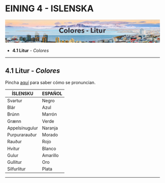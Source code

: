 # EINING 4 - ISLENSKA
![Verkefni](img/colores.jpg)


-  **4.1 Litur** - *Colores*

---------------------
## 4.1 Litur - *Colores*
Pincha [aquí](https://www.lingohut.com/es/v712879/lecciones-de-island%C3%A9s-los-colores) para saber cómo se pronuncian.


| ÍSLENSKU         | ESPAÑOL   |
|------------------|-----------|
| Svartur          | Negro     |
| Blár             | Azul      |
| Brúnn            | Marrón    |
| Grænn            | Verde     |
| Appelsínugulur   | Naranja   |
| Purpurarauður    | Morado    |
| Rauður           | Rojo      |
| Hvítur           | Blanco    |
| Gulur            | Amarillo  |
| Gullitur         | Oro       |
| Silfurlitur      | Plata     |

---------------------

